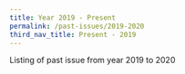 ```yaml
---
title: Year 2019 - Present
permalink: /past-issues/2019-2020
third_nav_title: Present - 2019
---
```


Listing of past issue from year 2019 to 2020
